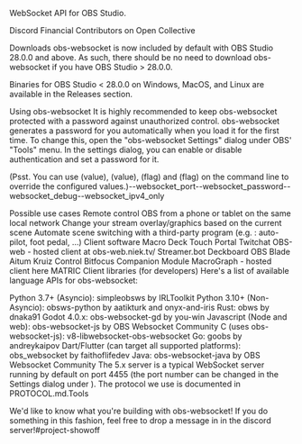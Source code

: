 WebSocket API for OBS Studio.

Discord Financial Contributors on Open Collective

Downloads
obs-websocket is now included by default with OBS Studio 28.0.0 and above. As such, there should be no need to download obs-websocket if you have OBS Studio > 28.0.0.

Binaries for OBS Studio < 28.0.0 on Windows, MacOS, and Linux are available in the Releases section.

Using obs-websocket
It is highly recommended to keep obs-websocket protected with a password against unauthorized control. obs-websocket generates a password for you automatically when you load it for the first time. To change this, open the "obs-websocket Settings" dialog under OBS' "Tools" menu. In the settings dialog, you can enable or disable authentication and set a password for it.

(Psst. You can use (value), (value), (flag) and (flag) on the command line to override the configured values.)--websocket_port--websocket_password--websocket_debug--websocket_ipv4_only

Possible use cases
Remote control OBS from a phone or tablet on the same local network
Change your stream overlay/graphics based on the current scene
Automate scene switching with a third-party program (e.g. : auto-pilot, foot pedal, ...)
Client software
Macro Deck
Touch Portal
Twitchat
OBS-web - hosted client at obs-web.niek.tv/
Streamer.bot
Deckboard
OBS Blade
Aitum
Kruiz Control
Bitfocus Companion Module
MacroGraph - hosted client here
MATRIC
Client libraries (for developers)
Here's a list of available language APIs for obs-websocket:

Python 3.7+ (Asyncio): simpleobsws by IRLToolkit
Python 3.10+ (Non-Asyncio): obsws-python by aatikturk and onyx-and-iris
Rust: obws by dnaka91
Godot 4.0.x: obs-websocket-gd by you-win
Javascript (Node and web): obs-websocket-js by OBS Websocket Community
C (uses obs-websocket-js): v8-libwebsocket-obs-websocket
Go: goobs by andreykaipov
Dart/Flutter (can target all supported platforms): obs_websocket by faithoflifedev
Java: obs-websocket-java by OBS Websocket Community
The 5.x server is a typical WebSocket server running by default on port 4455 (the port number can be changed in the Settings dialog under ). The protocol we use is documented in PROTOCOL.md.Tools

We'd like to know what you're building with obs-websocket! If you do something in this fashion, feel free to drop a message in in the discord server!#project-showoff


